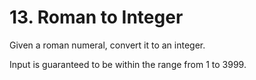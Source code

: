 # 13. Roman to Integer

Given a roman numeral, convert it to an integer.

Input is guaranteed to be within the range from 1 to 3999.